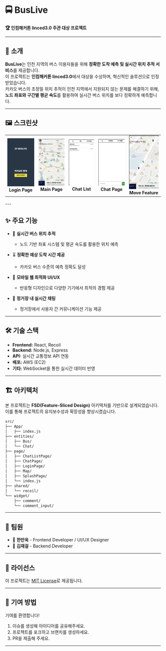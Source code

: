 # 🚍 BusLive

**🏆 인컴해커톤 linced3.0 주관 대상 프로젝트**

---

## 📖 소개

**BusLive**는 인천 지역의 버스 이용자들을 위해 **정확한 도착 예측 및 실시간 위치 추적 서비스**를 제공합니다.  
이 프로젝트는 **인컴해커톤 linced3.0**에서 대상을 수상하며, 혁신적인 솔루션으로 인정받았습니다.  
카카오 버스의 초정밀 위치 추적이 인천 지역에서 지원되지 않는 문제를 해결하기 위해,  
**노드 좌표와 구간별 평균 속도**를 활용하여 실시간 버스 위치를 보다 정확하게 예측합니다.

---

## 🖼 스크린샷

<table align="center">
  <tr>
    <td align="center">
      <img src="./docs/Login.png" alt="BusLive Login" width="200" style="height: auto;"/>
      <br><b>Login Page</b>
    </td>
    <td align="center">
      <img src="./docs/move.gif" alt="BusLive Move" width="200" style="height: auto;"/>
      <br><b>Main Page</b>
    </td>
    <td align="center">
      <img src="./docs/chatListPage.png" alt="Chat List" width="200" style="height: auto;"/>
      <br><b>Chat List</b>
    </td>
       <td align="center">
      <img src="./docs/chatPage.png" alt="Main Page" width="200" style="height: auto;"/>
      <br><b>Chat Page</b>
    </td>
    <td align="center">
      <img src="./docs/move_small.gif" alt="Main Page" width="200" style="height: auto;"/>
      <br><b>Move Feature</b>
    </td>
  </tr>
</table>
---

## ✨ 주요 기능

- 🚌 **실시간 버스 위치 추적**

  - 노드 기반 좌표 시스템 및 평균 속도를 활용한 위치 예측

- ⏳ **정확한 예상 도착 시간 제공**

  - 카카오 버스 수준의 예측 정확도 달성

- 📲 **모바일 웹 최적화 UI/UX**

  - 반응형 디자인으로 다양한 기기에서 최적의 경험 제공

- 💬 **정거장 내 실시간 채팅**
  - 정거장에서 사용자 간 커뮤니케이션 기능 제공

---

## 🛠 기술 스택

- **Frontend:** React, Recoil
- **Backend:** Node.js, Express
- **API:** 실시간 교통정보 API 연동
- **배포:** AWS (EC2)
- **기타:** WebSocket을 통한 실시간 데이터 반영

---

## 🏗 아키텍처

본 프로젝트는 **FSD(Feature-Sliced Design)** 아키텍처를 기반으로 설계되었습니다.  
이를 통해 프로젝트의 유지보수성과 확장성을 향상시켰습니다.

```
src/
├── App/
│   ├── index.js
├── entities/
│   ├── Bus/
│   └── Chat/
├── page/
│   ├── ChatListPage/
│   ├── ChatPage/
│   ├── LoginPage/
│   ├── Map/
│   ├── SplashPage/
│   └── index.js
├── shared/
│   └── recoil/
└── widget/
    ├── comment/
    └── comment_input/
```

---

## 👥 팀원

- 👤 **한만욱** - Frontend Developer / UI/UX Designer
- 👤 **김재걸** - Backend Developer

---

## 📝 라이선스

이 프로젝트는 [MIT License](LICENSE)로 제공됩니다.

---

## 🤝 기여 방법

기여를 환영합니다!

1. 이슈를 생성해 아이디어를 공유해주세요.
2. 프로젝트를 포크하고 브랜치를 생성하세요.
3. PR을 제출해 주세요.

---
